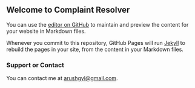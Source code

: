 ## Welcome to Complaint Resolver

You can use the [editor on GitHub](https://github.com/ComplaintResolver/complaintresolver.github.io/edit/master/index.md) to maintain and preview the content for your website in Markdown files.

Whenever you commit to this repository, GitHub Pages will run [Jekyll](https://jekyllrb.com/) to rebuild the pages in your site, from the content in your Markdown files.


### Support or Contact

You can contact me at arushgyl@gmail.com.
